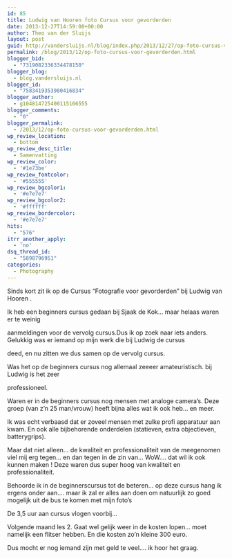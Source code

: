 ```yaml
---
id: 85
title: Ludwig van Hooren foto Cursus voor gevorderden
date: 2013-12-27T14:59:00+00:00
author: Theo van der Sluijs
layout: post
guid: http://vandersluijs.nl/blog/index.php/2013/12/27/op-foto-cursus-voor-gevorderden/
permalink: /blog/2013/12/op-foto-cursus-voor-gevorderden.html
blogger_bid:
  - "7319082336334478150"
blogger_blog:
  - blog.vandersluijs.nl
blogger_id:
  - "7583419353980416834"
blogger_author:
  - g104814725400115166555
blogger_comments:
  - "0"
blogger_permalink:
  - /2013/12/op-foto-cursus-voor-gevorderden.html
wp_review_location:
  - bottom
wp_review_desc_title:
  - Samenvatting
wp_review_color:
  - '#1e73be'
wp_review_fontcolor:
  - '#555555'
wp_review_bgcolor1:
  - '#e7e7e7'
wp_review_bgcolor2:
  - '#ffffff'
wp_review_bordercolor:
  - '#e7e7e7'
hits:
  - "576"
itrr_another_apply:
  - 'no'
dsq_thread_id:
  - "5898796951"
categories:
  - Photography
---
```

Sinds kort zit ik op de Cursus “Fotografie voor gevorderden” bij Ludwig van Hooren .

Ik heb een beginners cursus gedaan bij Sjaak de Kok… maar helaas waren er te weinig
  
aanmeldingen voor de vervolg cursus.<!--more-->Dus ik op zoek naar iets anders. Gelukkig was er iemand op mijn werk die bij Ludwig de cursus


  
deed, en nu zitten we dus samen op de vervolg cursus.

Was het op de beginners cursus nog allemaal zeeeer amateuristisch. bij Ludwig is het zeer
  
professioneel.

Waren er in de beginners cursus nog mensen met analoge camera’s. Deze groep (van z’n 25 man/vrouw) heeft bijna alles wat ik ook heb… en meer.

Ik was echt verbaasd dat er zoveel mensen met zulke profi apparatuur aan kwam. En ook alle bijbehorende onderdelen (statieven, extra objectieven, batterygrips).

Maar dat niet alleen… de kwaliteit en professionaliteit van de meegenomen viel mij erg tegen… en dan tegen in de zin van… WoW…. dat wil ik ook kunnen maken ! Deze waren dus super hoog van kwaliteit en professionaliteit.

Behoorde ik in de beginnerscursus tot de beteren… op deze cursus hang ik ergens onder aan…. maar ik zal er alles aan doen om natuurlijk zo goed mogelijk uit de bus te komen met mijn foto’s

De 3,5 uur aan cursus vlogen voorbij…

Volgende maand les 2. Gaat wel gelijk weer in de kosten lopen… moet namelijk een flitser hebben. En die kosten zo’n kleine 300 euro.

Dus mocht er nog iemand zijn met geld te veel…. ik hoor het graag.